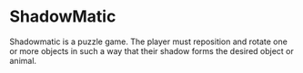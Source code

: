 # ShadowMatic
Shadowmatic is a puzzle game. The player must reposition and rotate one or more objects in such a way that their shadow forms the desired object or animal.
